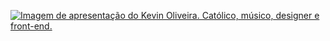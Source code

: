 <a href="https://kevinoliveira.com.br/" target="_blank" title="Vá para meu site"><img src="https://user-images.githubusercontent.com/3299130/91671058-a5f0cf00-eaf9-11ea-85bc-8cb332aff421.png" alt="Imagem de apresentação do Kevin Oliveira. Católico, músico, designer e front-end."></a>
